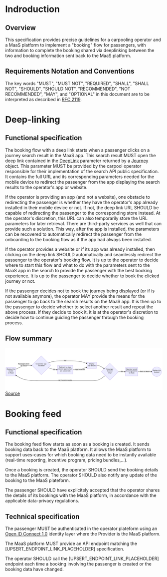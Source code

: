 # Indroduction

## Overview

This specification provides precise guidelines for a carpooling operator and a MaaS platform to implement a "booking" flow for passengers, with information to complete the booking shared via deeplinking between the two and booking information sent back to the MaaS platform.

## Requirements Notation and Conventions

The key words "MUST", "MUST NOT", "REQUIRED", "SHALL", "SHALL NOT", "SHOULD", "SHOULD NOT", "RECOMMENDED", "NOT RECOMMENDED", "MAY", and "OPTIONAL" in this document are to be interpreted as described in [RFC 2119](http://tools.ietf.org/html/rfc2119).

# Deep-linking

## Functional specification

The booking flow with a deep link starts when a passenger clicks on a journey search result in the MaaS app. This search result MUST open the deep link contained in the [DeepLink](https://github.com/fabmob/standard-covoiturage/pull/2/files#diff-c722233128f788ea06650bffef56e418732898441b4e2199997c40e9070e3345R321-R322) parameter returned by a [Journey](https://github.com/fabmob/standard-covoiturage/pull/2/files#diff-c722233128f788ea06650bffef56e418732898441b4e2199997c40e9070e3345R220) object. This parameter MUST be provided by the carpool operator responsible for their implementation of the search API public specification. It contains the full URL and its corresponding parameters needed for the mobile device to redirect the passenger from the app displaying the search results to the operator's app or website.

If the operator is providing an app (and not a website), one obstacle to redirecting the passenger is whether they have the operator's app already installed in their mobile device or not. If not, the deep link URL SHOULD be capable of redirecting the passenger to the corresponding store instead. At the operator's discretion, this URL can also temporarily store the URL parameters for later retrieval. There are third-party services as well that can provide such a solution. This way, after the app is installed, the parameters can be recovered to automatically redirect the passenger from the onboarding to the booking flow as if the app had always been installed.

If the operator provides a website or if its app was already installed, then clicking on the deep link SHOULD automatically and seamlessly redirect the passenger to the operator's booking flow. It is up to the operator to decide where to start this flow and what to do with the parameters sent to the MaaS app in the search to provide the passenger with the best booking experience. It is up to the passenger to decide whether to book the clicked journey or not.

If the passenger decides not to book the journey being displayed (or if is not available anymore), the operator MAY provide the means for the passenger to go back to the search results on the MaaS app. It is then up to the passenger to decide whether to select another result and repeat the above process. If they decide to book it, it is at the operator's discretion to decide how to continue guiding the passenger through the booking process.

## Flow summary

<img src="booking-flow.png"
     alt="Booking Flow"
     style="width: 800px" />
[Source](https://mermaid-js.github.io/mermaid-live-editor/edit#pako:eNpdkUtvwjAQhP_KyieQQL1HFRUoUFX0JThVmMMSL2Dh2JbttEIJ_712HhVqTlY8-83MumaFEcQydlTmpzijC_C64RriN9_l0luFVwhO2seDmznylQo-HY2GN8TtHqbTWfOJ3pM-kYNCyeIyCDp5A4v6xYOx5DAYB2gtRMHDTGofUCkST7fOcNHCvsg3kN__eTcNrHecbUhIR0WAYMBHFCWf0ZbQFWew6LCkQK51R0dgoz-5bxJjzvYdb93y5jHBn3n0GnqmwVQVBAWUyvdDeRqCZf3XMukOxlxIDBNDg2WfdwIHLC4pZ7-yBuZ3CuhKrnYfw1IiWPiBK_VpiNAamG7VHWDVARY9P9008Dwa_X-rLuB4zDWbsJJciVLEZ64ThbNwppI4y-JR0BFjRM64vkVpZQUGWgoZY7HsiMrThGEVzPaqC5YFV9EgyiWe4tJ71e0XgNzGkA)

# Booking feed

## Functional specification

The booking feed flow starts as soon as a booking is created. It sends booking data back to the MaaS platform. It allows the MaaS platform to support uses-cases for which booking data need to be instantly available (real-time reporting, incentive program, pricing bundles,...).

Once a booking is created, the operator SHOULD send the booking details to the MaaS platform. The operator SHOULD also notify any update of the booking to the MaaS plateform.

The passenger SHOULD have explicitely accepted that the operator shares the details of its bookings with the MaaS platform, in accordance with the applicable data-privacy regulations.

## Technical specification

The passenger MUST be authenticated in the operator plateform using an [Open ID Connect 1.0](https://openid.net/specs/openid-connect-core-1_0.html) identity layer where the Provider is the MaaS platform.

The MaaS platform MUST provide an API endpoint matching the [UPSERT_ENDPOINT_LINK_PLACEHOLDER] specification.

The operator SHOULD call the [UPSERT_ENDPOINT_LINK_PLACEHOLDER] endpoint each time a booking involving the passenger is created or the booking data have changed.
